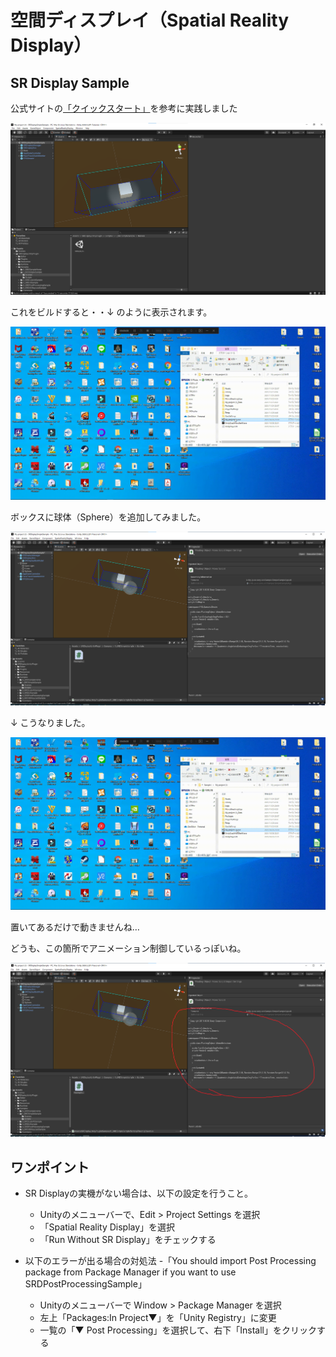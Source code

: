 # 空間ディスプレイ（Spatial Reality Display）

## SR Display Sample
公式サイトの[「クイックスタート」](https://www.sony.net/Products/Developer-Spatial-Reality-display/jp/develop/Unity/Quickstart.html)を参考に実践しました

![editor1](./doc/editor1.png)

これをビルドすると・・↓ のように表示されます。

![sample](./doc/sample.gif)

ボックスに球体（Sphere）を追加してみました。

![editor2](./doc/editor2.png)

↓ こうなりました。

![sample](./doc/sample2.gif)

置いてあるだけで動きませんね…  

どうも、この箇所でアニメーション制御しているっぽいね。

![editor2](./doc/editor3.png)

## ワンポイント
- SR Displayの実機がない場合は、以下の設定を行うこと。
  - Unityのメニューバーで、Edit > Project Settings を選択 
  - 「Spatial Reality Display」を選択
  - 「Run Without SR Display」をチェックする

- 以下のエラーが出る場合の対処法
  -「You should import Post Processing package from Package Manager if you want to use SRDPostProcessingSample」  
    - Unityのメニューバーで Window > Package Manager を選択
    - 左上「Packages:In Project▼」を「Unity Registry」に変更
    - 一覧の「▼ Post Processing」を選択して、右下「Install」をクリックする
